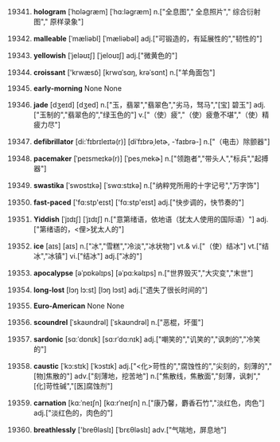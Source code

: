 19341. **hologram**
[ˈhɒləgræm]  [ˈhɑ:ləgræm]
n.["全息图"," 全息照片"," 综合衍射图"," 原样录象"]  

19342. **malleable**
[ˈmæliəbl]  [ˈmæliəbəl]
adj.["可锻造的，有延展性的","韧性的"]  

19343. **yellowish**
[ˈjeləʊɪʃ]  [ˈjeloʊɪʃ]
adj.["微黄色的"]  

19344. **croissant**
['krwæsɒ̃]  [krwɑˈsɑŋ, krəˈsɑnt]
n.["羊角面包"]  

19345. **early-morning**
None
None

19346. **jade**
[dʒeɪd]  [dʒed]
n.["玉，翡翠","翡翠色","劣马，驽马","[宝] 碧玉"]  adj.["玉制的","翡翠色的","绿玉色的"]  v.["（使）疲","（使）疲惫不堪","（使）精疲力尽"]  

19347. **defibrillator**
[di:ˈfɪbrɪleɪtə(r)]  [diˈfɪbrəˌletɚ, -ˈfaɪbrə-]
n.["（电击）除颤器"]  

19348. **pacemaker**
[ˈpeɪsmeɪkə(r)]  [ˈpesˌmekɚ]
n.["领跑者","带头人","标兵","起搏器"]  

19349. **swastika**
[ˈswɒstɪkə]  [ˈswɑ:stɪkə]
n.["纳粹党所用的十字记号","万字饰"]  

19350. **fast-paced**
['fɑ:stp'eɪst]  ['fɑ:stp'eɪst]
adj.["快步调的，快节奏的"]  

19351. **Yiddish**
[ˈjɪdɪʃ]  [ˈjɪdɪʃ]
n.["意第绪语，依地语（犹太人使用的国际语）"]  adj.["第绪语的，<俚>犹太人的"]  

19352. **ice**
[aɪs]  [aɪs]
n.["冰","雪糕","冷淡","冰状物"]  vt.& vi.["（使）结冰"]  vt.["结冰","冰镇"]  vi.["结冰"]  adj.["冰的"]  

19353. **apocalypse**
[əˈpɒkəlɪps]  [əˈpɑ:kəlɪps]
n.["世界毁灭","大灾变","末世"]  

19354. **long-lost**
[lɔŋ lɔ:st]  [lɔŋ lɔst]
adj.["遗失了很长时间的"]  

19355. **Euro-American**
None
None

19356. **scoundrel**
[ˈskaʊndrəl]  [ˈskaʊndrəl]
n.["恶棍，坏蛋"]  

19357. **sardonic**
[sɑ:ˈdɒnɪk]  [sɑ:rˈdɑ:nɪk]
adj.["嘲笑的","讥笑的","讽刺的","冷笑的"]  

19358. **caustic**
[ˈkɔ:stɪk]  [ˈkɔstɪk]
adj.["<化>苛性的","腐蚀性的","尖刻的，刻薄的","[物]焦散的"]  adv.["刻薄地，挖苦地"]  n.["焦散线，焦散面","刻薄，讽刺","[化]苛性碱","[医]腐蚀剂"]  

19359. **carnation**
[kɑ:ˈneɪʃn]  [kɑ:rˈneɪʃn]
n.["康乃馨，麝香石竹","淡红色，肉色"]  adj.["淡红色的，肉色的"]  

19360. **breathlessly**
['breθləslɪ]  [ˈbrɛθləslɪ]
adv.["气喘地，屏息地"]  

